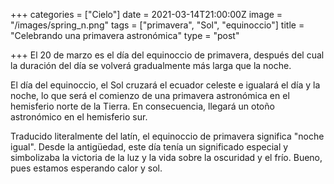 +++
categories = ["Cielo"]
date = 2021-03-14T21:00:00Z
image = "/images/spring_n.png"
tags = ["primavera", "Sol", "equinoccio"]
title = "Celebrando una primavera astronómica"
type = "post"

+++
El 20 de marzo es el día del equinoccio de primavera, después del cual la duración del día se volverá gradualmente más larga que la noche.

El día del equinoccio, el Sol cruzará el ecuador celeste e igualará el día y la noche, lo que será el comienzo de una primavera astronómica en el hemisferio norte de la Tierra. En consecuencia, llegará un otoño astronómico en el hemisferio sur.

Traducido literalmente del latín, el equinoccio de primavera significa "noche igual". Desde la antigüedad, este día tenía un significado especial y simbolizaba la victoria de la luz y la vida sobre la oscuridad y el frío. Bueno, pues estamos esperando calor y sol.
